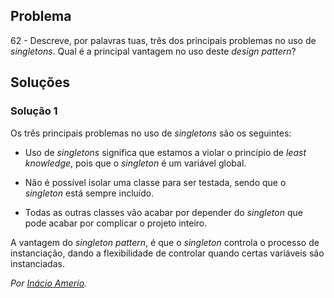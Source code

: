 ## Problema

62 - Descreve, por palavras tuas, três dos principais problemas no uso de
_singletons_. Qual é a principal vantagem no uso deste _design pattern_?

## Soluções

### Solução 1

Os três principais problemas no uso de _singletons_ são os seguintes:

* Uso de _singletons_ significa que estamos a violar o princípio de _least
knowledge_, pois que o _singleton_ é um variável global.

* Não é possível isolar uma classe para ser testada, sendo que o _singleton_
está sempre incluído.

* Todas as outras classes vão acabar por depender do _singleton_ que pode acabar
por complicar o projeto inteiro.

A vantagem do _singleton pattern_, é que o _singleton_ controla o processo de
instanciação, dando a flexibilidade de controlar quando certas variáveis são
instanciadas.

*Por [Inácio Amerio](https://github.com/FPTheFluffyPawed).*